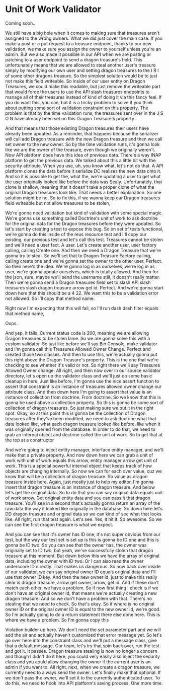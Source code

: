 # Unit Of Work Validator

Coming soon...

We still have a big hole when it comes to making sure that treasures aren't assigned to the wrong owners. What we did just cover the main case. If you make a post or a put request to a treasure endpoint, thanks to our new validation, we make sure you assign the owner to yourself unless you're an admin. But we also made it possible in our API when we are posting or patching to a user endpoint to send a dragon treasure's field. This unfortunately means that we are allowed to steal another user's treasure simply by modifying our own user and setting dragon treasures to the I R I of some other dragons <affirmative> treasure. So the simplest solution would be to just not make this field writeable. So inside of our user entity on Dragon Treasures, we could make this readable, but just remove the writeable part that would force the users to use the API slash treasures endpoints to manage all of their treasures instead of kind of doing it via this fancy feel. If you do want this, you can, but it is a tricky problem to solve if you think about putting some sort of validation constraint on this property. The problem is that by the time validation runs, the treasures sent over in the J S O N have already been set on this Dragon Treasure's property

And that means that those existing Dragon treasures their users have already been updated. As a reminder, that happens because the serializer will call add Dragon treasure with the new Dragon treasure and then we call set owner to the new owner. So by the time validation runs, it's gonna look like we are the owner of the treasure, even though we originally weren't. Now API platform does have this idea of previous data. There's a way INAP platform to get the previous data. We talked about this a little bit with the security attribute. When you use, uh, you know what, let's not do that. A API platform clones the data before it serialize DC realizes the new data onto it. And so it is possible to get the, what the, we're updating a user to get what the user originally looked like before the data was Sealy. Unfortunately, that clone is shallow, meaning that it doesn't take a proper clone of what the original Dragon treasures look like. That needs a better explanation. So one solution might be no. So to fix this, if we wanna keep our Dragon treasures field writeable but not allow treasures to be stolen,

We're gonna need validation but kind of validation with some special magic. We're gonna use something called Doctrine's unit of work to ask doctrine for the original data for the Dragon treasures before they were updated. So let's start by creating a test to expose this bug. So on set of tests functional, we're gonna do this inside of the reus resource test and I'll copy our existing, our previous test and let's call this test. Treasures cannot be stolen and we'll need a user fact. A user. Let's create another user, user factory calling, calling Create one. And then we need a Dragon Treasure that we're gonna try to steal. So we'll set that to Dragon Treasure Factory calling, calling create one and we're gonna set the owner to the other user. Perfect. So then here's the idea. We're gonna log in as ourselves, we're log in as user, we're gonna update ourselves, which is totally allowed. And then for the json, sure, maybe we'll send the username still, it doesn't really matter. Then we're gonna send a Dragon treasures field set to slash API slash treasures slash dragon treasure arrow get id. Perfect. And we're gonna start down here that this should be a 4 22. We want this to be a validation error not allowed. So I'll copy that method name.

Right now I'm expecting that this will fail, so I'll run dash dash filter equals that method name,

Oops.

And yep, it fails. Current status code is 200, meaning we are allowing Dragon treasures to be stolen lame. So we are gonna solve this with a custom validator. So just like before we'll say Bin Console, make validator and I'm gonna call this Treasures Allowed Owner Change. Perfect and created those two classes. And then to use this, we're actually gonna put this right above the Dragon Treasure's property. This is the one that we're checking to see whether it's valid or not. So right there we'll say Treasures Allowed Owner change. All right, and then now over in our source validator directory, let's open up the validator class and we'll just do some basic cleanup in here. Just like before, I'm gonna use the nice assert function to assert that constraint is an instance of treasures allowed owner change our attribute class. And then down here I'm going to assert that value is an instance of collection from doctrine. From doctrine. So we know that this is gonna be used above a collection property. So this is gonna be some sort of collection of dragon treasures. So just making sure we put it in the right spot. Okay, so at this point this is gonna be the collection of Dragon treasures after they've been modified, we need to ask doctrine what that data looked like, what each dragon treasure looked like before, like when it was originally queried from the database. In order to do that, we need to grab an internal object and doctrine called the unit of work. So to get that at the top at a constructor

And we're going to inject entity manager, interface entity manager, and we'll make that a private property. And now down here we can grab a unit of work with unit of work equals this arrow, entity manager arrow get unit of work. This is a special powerful internal object that keeps track of how objects are changing internally. So now we can for each over value, cuz we know that will be a collection of dragon treasure. So value as dragon treasure inside here. Again, just mostly just to help my editor, I'm gonna insert that dragon treasure is an instance of dragon treasure. And below let's get the original data. So to do that you can say original data equals unit of work arrow. Get original entity data and you can pass it that dragon treasure. You'll see in a second that's actually gonna return an array of the raw data the way it looked like originally in the database. So down here let's DD dragon treasure and original data so we can kind of see what that looks like. All right, run that test again. Let's see. Yes, it hit it. So awesome. So we can see the first dragon treasure is what we expect.

And you can see that it's owner has ID one, it's not super obvious from our test, but the way our test set is set up is this is gonna be ID one and this is gonna be ID two. So you can see that the owner has, the owner was originally set to ID two, but yeah, we've successfully stolen that dragon treasure at this moment. But down below this we have the array of original data, including the owner with ID two. Or I can also read the owner underscore ID directly. That makes us dangerous. So now back over inside of our validator, we can say original owner ID equals original data and I'll use that owner ID key. And then the new owner id, just to make this really clear is dragon treasure, arrow get owner, arrow, get id. And if these don't match each other, we have a problem. So if now first thing I check is if we don't have an original owner id, that means we're actually creating a new dragon treasure. And so we don't have a problem with that. There's no stealing that we need to check. So that's okay. So if where is no original owner ID or the original owner ID is equal to the new owner id, we're good. So I'm actually going to do a return statement there else done here. This is where we have a problem. So I'm gonna copy this

Violation builder up here. We don't need the set parameter part and we will add the air and actually haven't customized that error message yet. So let's go over here into the constraint class and we'll put a message class, give that a default message. Our team, let's try that spin back over, run the test and got it. It passes. Dragon treasure stealing is now no longer a concern and though I didn't do it here, you could very easily also inject the security class and you could allow changing the owner if the current user is an admin if you want to. All right, next, when we create a dragon treasure, we currently need to always send the owner. Let's finally make that optional. If we don't pass the owner, we'll set it to the currently authenticated user. To do this, we need to hook into API platform's saving process. One more time.